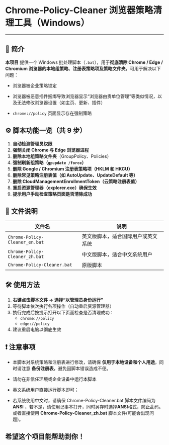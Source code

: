 # Chrome-Policy-Cleaner 浏览器策略清理工具（Windows）

---

## 📌 简介

**本项目** 提供一个 Windows 批处理脚本（`.bat`），用于**彻底清除 Chrome / Edge / Chromium 浏览器的本地组策略、注册表策略项及策略文件夹**，可用于解决以下问题：

- 浏览器被企业策略锁定
- 浏览器被恶意插件捆绑导致浏览器显示“浏览器由贵单位管理”等类似情况，以及无法修改浏览器设置（如主页、更新、插件）

- `chrome://policy` 页面显示存在强制策略

## ⚙️ 脚本功能一览（共 9 步）

1. **自动检测管理员权限**
2. **强制关闭 Chrome 与 Edge 浏览器进程**
3. **删除本地组策略文件夹**（GroupPolicy、Policies）
4. **强制刷新组策略（`gpupdate /force`）**
5. **删除 Google / Chromium 注册表策略项（HKLM 和 HKCU）**
6. **删除常见策略注册表值（如 AutoUpdate、UpdateDefault 等）**
7. **删除 CloudManagementEnrollmentToken（云策略注册表值）**
8. **重启资源管理器（explorer.exe）确保生效**
9. **提示用户手动检查策略页面是否清除成功**

## 📁 文件说明

| 文件名                         | 说明                               |
| ------------------------------ | ---------------------------------- |
| `Chrome-Policy-Cleaner_en.bat` | 英文版脚本，适合国际用户或英文系统 |
| `Chrome-Policy-Cleaner_zh.bat` | 中文版脚本，适合中文系统用户       |
| `Chrome-Policy-Cleaner.bat`    | 原版脚本                           |

## 🛠️ 使用方法

1. **右键点击脚本文件 → 选择“以管理员身份运行”**
2. 等待脚本依次执行各项操作（自动重启资源管理器）
3. 执行完成后按提示打开以下页面检查是否清理成功：
   - `chrome://policy`
   - `edge://policy`
4. 建议重启电脑以彻底生效

## ❗ 注意事项

- 本脚本对系统策略和注册表进行修改，请确保 **仅用于本地设备和个人用途**，同时请注意 **备份注册表**，避免因脚本错误造成不便。
- 请勿在非信任环境或企业设备中运行本脚本

- 英文系统用户直接运行脚本即可；

- 若系统使用中文时，请确保 Chrome-Policy-Cleaner.bat 脚本文件编码为 **ANSI** ，若不是，请使用记事本打开，同时另存时选择**ANSI**格式，防止乱码。或者直接使用 **Chrome-Policy-Cleaner_zh.bat** 脚本文件(可能会出现问题)。

## 希望这个项目能帮助到你！
